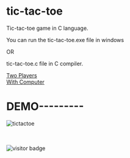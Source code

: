 # tic-tac-toe

Tic-tac-toe game in C language.

You can run the tic-tac-toe.exe file in windows

OR

tic-tac-toe.c file in C compiler.



[Two Players](https://github.com/md-abdullah-al-maruf/tic-tac-toe/blob/main/tic-tac-toe.c)
<br>
[With Computer](https://github.com/md-abdullah-al-maruf/tic-tac-toe/blob/main/tic-tac-toe%20(with%20computer).c)
<br>
<h1>DEMO---------</h1>


![tictactoe](https://user-images.githubusercontent.com/82973846/204081812-a749f609-85ea-4d1a-950d-e08c8749b022.gif)


<br><br>
![visitor badge](https://visitor-badge.glitch.me/badge?page_id=md-abdullah-al-maruf.tic-tac-toe&left_color=red&right_color=green) 
